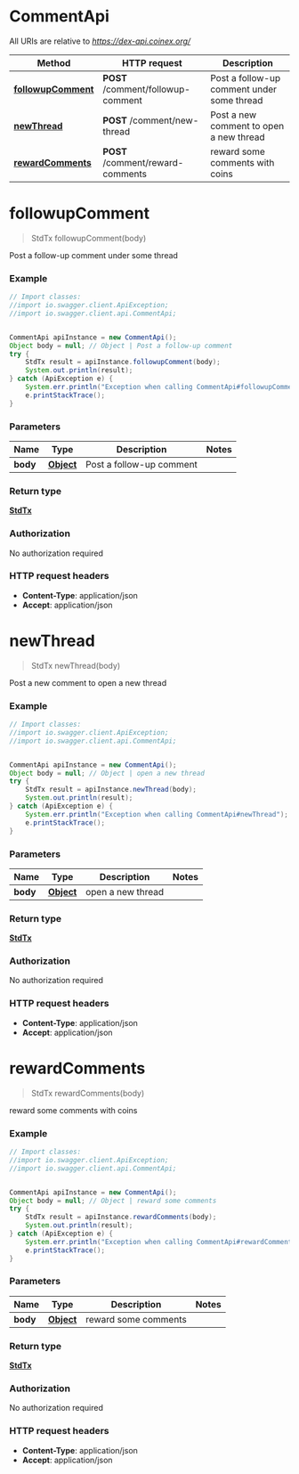 # CommentApi

All URIs are relative to *https://dex-api.coinex.org/*

Method | HTTP request | Description
------------- | ------------- | -------------
[**followupComment**](CommentApi.md#followupComment) | **POST** /comment/followup-comment | Post a follow-up comment under some thread
[**newThread**](CommentApi.md#newThread) | **POST** /comment/new-thread | Post a new comment to open a new thread
[**rewardComments**](CommentApi.md#rewardComments) | **POST** /comment/reward-comments | reward some comments with coins

<a name="followupComment"></a>
# **followupComment**
> StdTx followupComment(body)

Post a follow-up comment under some thread

### Example
```java
// Import classes:
//import io.swagger.client.ApiException;
//import io.swagger.client.api.CommentApi;


CommentApi apiInstance = new CommentApi();
Object body = null; // Object | Post a follow-up comment
try {
    StdTx result = apiInstance.followupComment(body);
    System.out.println(result);
} catch (ApiException e) {
    System.err.println("Exception when calling CommentApi#followupComment");
    e.printStackTrace();
}
```

### Parameters

Name | Type | Description  | Notes
------------- | ------------- | ------------- | -------------
 **body** | [**Object**](Object.md)| Post a follow-up comment |

### Return type

[**StdTx**](StdTx.md)

### Authorization

No authorization required

### HTTP request headers

 - **Content-Type**: application/json
 - **Accept**: application/json

<a name="newThread"></a>
# **newThread**
> StdTx newThread(body)

Post a new comment to open a new thread

### Example
```java
// Import classes:
//import io.swagger.client.ApiException;
//import io.swagger.client.api.CommentApi;


CommentApi apiInstance = new CommentApi();
Object body = null; // Object | open a new thread
try {
    StdTx result = apiInstance.newThread(body);
    System.out.println(result);
} catch (ApiException e) {
    System.err.println("Exception when calling CommentApi#newThread");
    e.printStackTrace();
}
```

### Parameters

Name | Type | Description  | Notes
------------- | ------------- | ------------- | -------------
 **body** | [**Object**](Object.md)| open a new thread |

### Return type

[**StdTx**](StdTx.md)

### Authorization

No authorization required

### HTTP request headers

 - **Content-Type**: application/json
 - **Accept**: application/json

<a name="rewardComments"></a>
# **rewardComments**
> StdTx rewardComments(body)

reward some comments with coins

### Example
```java
// Import classes:
//import io.swagger.client.ApiException;
//import io.swagger.client.api.CommentApi;


CommentApi apiInstance = new CommentApi();
Object body = null; // Object | reward some comments
try {
    StdTx result = apiInstance.rewardComments(body);
    System.out.println(result);
} catch (ApiException e) {
    System.err.println("Exception when calling CommentApi#rewardComments");
    e.printStackTrace();
}
```

### Parameters

Name | Type | Description  | Notes
------------- | ------------- | ------------- | -------------
 **body** | [**Object**](Object.md)| reward some comments |

### Return type

[**StdTx**](StdTx.md)

### Authorization

No authorization required

### HTTP request headers

 - **Content-Type**: application/json
 - **Accept**: application/json

